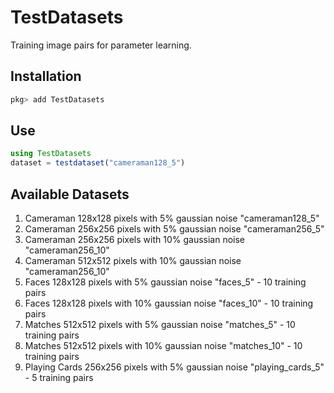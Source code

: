 # TestDatasets

Training image pairs for parameter learning.

## Installation 

```julia
pkg> add TestDatasets
```

## Use

```julia
using TestDatasets
dataset = testdataset("cameraman128_5")
```

## Available Datasets

1. Cameraman 128x128 pixels with 5% gaussian noise "cameraman128_5"
2. Cameraman 256x256 pixels with 5% gaussian noise "cameraman256_5"
3. Cameraman 256x256 pixels with 10% gaussian noise "cameraman256_10"
4. Cameraman 512x512 pixels with 10% gaussian noise "cameraman256_10"
5. Faces 128x128 pixels with 5% gaussian noise "faces_5" - 10 training pairs
6. Faces 128x128 pixels with 10% gaussian noise "faces_10" - 10 training pairs
7. Matches 512x512 pixels with 5% gaussian noise "matches_5" - 10 training pairs
8. Matches 512x512 pixels with 10% gaussian noise "matches_10" - 10 training pairs
9. Playing Cards 256x256 pixels with 5% gaussian noise "playing_cards_5" - 5 training pairs
